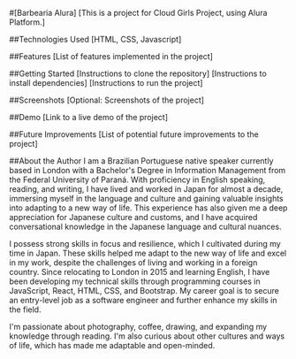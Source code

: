 #[Barbearia Alura]
[This is a project for Cloud Girls Project, using Alura Platform.]

##Technologies Used
[HTML, CSS, Javascript]

##Features
[List of features implemented in the project]

##Getting Started
[Instructions to clone the repository]
[Instructions to install dependencies]
[Instructions to run the project]

##Screenshots
[Optional: Screenshots of the project]

##Demo
[Link to a live demo of the project]

##Future Improvements
[List of potential future improvements to the project]

##About the Author
I am a Brazilian Portuguese native speaker currently based in London with a Bachelor's Degree in Information Management from the Federal University of 
Paraná. With proficiency in English speaking, reading, and writing, I have lived and worked in Japan for almost a decade, immersing myself in the 
language and culture and gaining valuable insights into adapting to a new way of life. This experience has also given me a deep appreciation for Japanese
culture and customs, and I have acquired conversational knowledge in the Japanese language and cultural nuances.

I possess strong skills in focus and resilience, which I cultivated during my time in Japan. These skills helped me adapt to the new way of life and excel 
in my work, despite the challenges of living and working in a foreign country. Since relocating to London in 2015 and learning English, I have been 
developing my technical skills through programming courses in JavaScript, React, HTML, CSS, and Bootstrap. My career goal is to secure an entry-level 
job as a software engineer and further enhance my skills in the field.

I'm passionate about photography, coffee, drawing, and expanding my knowledge through reading. I'm also curious about other cultures and ways of life, 
which has made me adaptable and open-minded.







